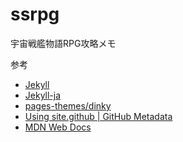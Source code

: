 # ssrpg
宇宙戦艦物語RPG攻略メモ

参考

* [Jekyll](https://jekyllrb.com/)
* [Jekyll-ja](http://jekyllrb-ja.github.io/)
* [pages-themes/dinky](https://github.com/pages-themes/dinky)
* [Using site.github | GitHub Metadata](https://jekyll.github.io/github-metadata/site.github/)
* [MDN Web Docs](https://developer.mozilla.org/ja/docs/Web)

